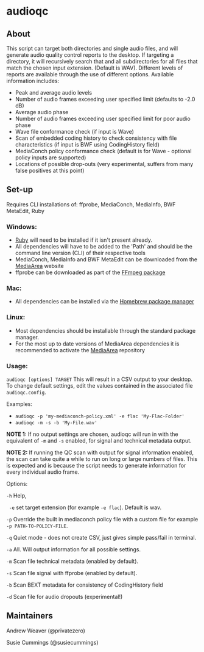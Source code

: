 # audioqc

## About

This script can target both directories and single audio files, and will generate audio quality control reports to the desktop. If targeting a directory, it will recursively search that and all subdirectories for all files that match the chosen input extension. (Default is WAV). Different levels of reports are available through the use of different options. Available information includes:
* Peak and average audio levels
* Number of audio frames exceeding user specified limit (defaults to -2.0 dB)
* Average audio phase
* Number of audio frames exceeding user specified limit for poor audio phase
* Wave file conformance check (if input is Wave)
* Scan of embedded coding history to check consistency with file characteristics (if input is BWF using CodingHistory field)
* MediaConch policy conformance check (default is for Wave - optional policy inputs are supported)
* Locations of possible drop-outs (very experimental, suffers from many false positives at this point)

## Set-up
Requires CLI installations of: ffprobe, MediaConch, MediaInfo, BWF MetaEdit, Ruby

### Windows:
* [Ruby](https://rubyinstaller.org/) will need to be installed if it isn't present already.
* All dependencies will have to be added to the 'Path' and should be the command line version (CLI) of their respective tools
* MediaConch, MediaInfo and BWF MetaEdit can be downloaded from the [MediaArea](https://mediaarea.net/) website
* ffprobe can be downloaded as part of the [FFmpeg package](https://ffmpeg.org/download.html#build-windows)

### Mac:
* All dependencies can be installed via the [Homebrew package manager](https://brew.sh/)


### Linux:
* Most dependencies should be installable through the standard package manager.
* For the most up to date versions of MediaArea dependencies it is recommended to activate the [MediaArea](https://mediaarea.net/en/Repos) repository

### Usage:
`audioqc [options] TARGET`
This will result in a CSV output to your desktop. To change default settings, edit the values contained in the associated file `audioqc.config`.

Examples: 
* `audioqc -p 'my-mediaconch-policy.xml' -e flac 'My-Flac-Folder'`
* `audioqc -m -s -b 'My-File.wav'`

__NOTE 1:__ If no output settings are chosen, audioqc will run in with the equivalent of `-m` and `-s` enabled, for signal and technical metadata output.

__NOTE 2:__ If running the QC scan with output for signal information enabled, the scan can take quite a while to run on long or large numbers of files. This is expected and is because the script needs to generate information for every individual audio frame.

Options: 

`-h` Help, 

` -e` set target extension (for example `-e flac`). Default is wav. 

`-p` Override the built in mediaconch policy file with a custom file for example `-p PATH-TO-POLICY-FILE`. 

`-q` Quiet mode - does not create CSV, just gives simple pass/fail in terminal. 

`-a` All. Will output information for all possible settings.

`-m` Scan file technical metadata (enabled by default).

`-s` Scan file signal with ffprobe (enabled by default).

`-b` Scan BEXT metadata for consistency of CodingHistory field

`-d` Scan file for audio dropouts (experimental!)


## Maintainers
Andrew Weaver (@privatezero)

Susie Cummings (@susiecummings)

